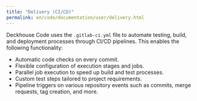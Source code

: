 ```yaml
---
title: "Delivery (CI/CD)"
permalink: en/code/documentation/user/delivery.html
---
```


Deckhouse Code uses the `.gitlab-ci.yml` file to automate testing, build, and deployment processes through CI/CD pipelines. This enables the following functionality:

- Automatic code checks on every commit.
- Flexible configuration of execution stages and jobs.
- Parallel job execution to speed up build and test processes.
- Custom test steps tailored to project requirements.
- Pipeline triggers on various repository events such as commits, merge requests, tag creation, and more.
